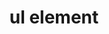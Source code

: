 ---
{
  "title": "ul element",
  "description": "",
  "category": "html",
  "keywords": [
    "ul element"
  ],
  "last_test_date": "2019-09-15",
  "test_results_url": "https://a11ysupport.io/tech/html/ul_element",
  "stats": {
    "dragon_win": {
      "chrome": {
        "76": "y"
      }
    },
    "jaws": {
      "chrome": {
        "76": "y"
      },
      "ie": {
        "11": "y"
      },
      "firefox": {
        "69": "y"
      }
    },
    "narrator": {
      "edge": {
        "44": "y"
      }
    },
    "nvda": {
      "chrome": {
        "76": "y"
      },
      "firefox": {
        "69": "y"
      }
    },
    "orca": {
      "firefox": {
        "69": "y"
      }
    },
    "talkback": {
      "and_chr": {
        "76": "y"
      }
    },
    "vo_ios": {
      "ios_saf": {
        "12.4.1": "a"
      }
    },
    "vo_macos": {
      "safari": {
        "12.1.2": "y"
      }
    },
    "va_and": {
      "and_chr": {
        "all": "u"
      }
    },
    "vc_ios": {
      "ios_saf": {
        "all": "u"
      }
    },
    "vc_macos": {
      "safari": {
        "all": "u"
      }
    },
    "wsr": {
      "chrome": {
        "all": "u"
      }
    }
  },
  "links": {
    "WHATWG HTML spec for the ul element": "https://html.spec.whatwg.org/multipage/grouping-content.html#the-ul-element",
    "HTML AAM for the ul element": "https://w3c.github.io/html-aam/#el-ul"
  }
}
---